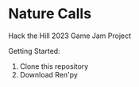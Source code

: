 # Nature Calls
Hack the Hill 2023 Game Jam Project

Getting Started:

1. Clone this repository
2. Download Ren'py
  
